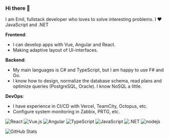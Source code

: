 ### Hi there 👋

I am Emil, fullstack developer who loves to solve interesting problems. I ❤️ JavaScript and .NET

<b>Frontend</b>:
- I can develop apps with Vue, Angular and React. 
- Making adaptive layout of UI-interfaces.

<b>Backend</b>:
- My main languages is C# and TypeScript, but I am happy to use F# and Go.
- I know how to design, normalize the database schema, read plans and optimize queries (PostgreSQL, Oracle). I know NoSQL a little.

<b>DevOps</b>:
- I have experience in CI/CD with Vercel, TeamCity, Octopus, etc.
- Configure system monitoring in Zabbix, PRTG, etc.

<p>
  <img alt="React" src="https://img.shields.io/badge/-React-45b8d8?style=flat-square&logo=react&logoColor=white" />
  <img alt="Vue.js" src="https://img.shields.io/badge/-Vue.js-3FB27F?style=flat-square&logo=Vue.js&logoColor=white" />
  <img alt="Angular" src="https://img.shields.io/badge/-Angular-E34F26?style=flat-square&logo=Angular&logoColor=white" />
  <img alt="TypeScript" src="https://img.shields.io/badge/-TypeScript-007ACC?style=flat-square&logo=typescript&logoColor=white" />
  <img alt="JavaScript" src="https://img.shields.io/badge/-JavaScript-yellow?style=flat-square&logo=JavaScript&logoColor=white" />
  <img alt=".NET" src="https://img.shields.io/badge/-.NET-blueviolet?style=flat-square&logo=.NET&logoColor=white" />
  <img alt="nodejs" src="https://img.shields.io/badge/-Nodejs-43853d?style=flat-square&logo=Node.js&logoColor=white" />  
</p>

<img alt = "GitHub Stats" src="https://github-readme-stats.vercel.app/api?username=yangirov&show_icons=true&hide=issues&theme=auto">
